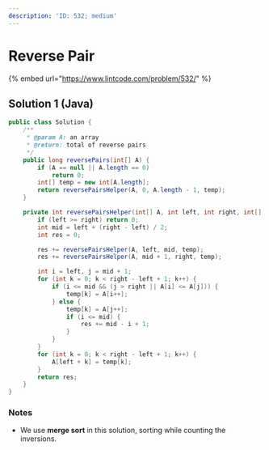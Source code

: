 ```yaml
---
description: 'ID: 532; medium'
---
```


# Reverse Pair

{% embed url="https://www.lintcode.com/problem/532/" %}

## Solution 1 \(Java\)

```java
public class Solution {
    /**
     * @param A: an array
     * @return: total of reverse pairs
     */
    public long reversePairs(int[] A) {
        if (A == null || A.length == 0)
            return 0;
        int[] temp = new int[A.length];
        return reversePairsHelper(A, 0, A.length - 1, temp);
    }

    private int reversePairsHelper(int[] A, int left, int right, int[] temp) {
        if (left >= right) return 0;
        int mid = left + (right - left) / 2;
        int res = 0;

        res += reversePairsHelper(A, left, mid, temp);
        res += reversePairsHelper(A, mid + 1, right, temp);

        int i = left, j = mid + 1;
        for (int k = 0; k < right - left + 1; k++) {
            if (i <= mid && (j > right || A[i] <= A[j])) {
                temp[k] = A[i++];
            } else {
                temp[k] = A[j++];
                if (i <= mid) {
                    res += mid - i + 1;
                }
            }
        }
        for (int k = 0; k < right - left + 1; k++) {
            A[left + k] = temp[k];
        }
        return res;
    }
}
```

### Notes

* We use **merge sort** in this solution, sorting while counting the inversions.

